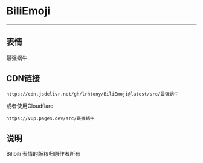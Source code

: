 # BiliEmoji
---
## 表情
最强蜗牛
## CDN链接
```
https://cdn.jsdelivr.net/gh/lrhtony/BiliEmoji@latest/src/最强蜗牛
```
或者使用Cloudflare
```
https://vup.pages.dev/src/最强蜗牛
```
## 说明
Bilibili 表情的版权归原作者所有
